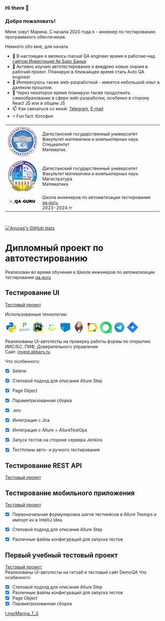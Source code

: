 ### Hi there 👋
### Добро пожаловать!
Меня зовут Марина. С начала 2020 года я - инженер по тестированию программного обеспечения.  

Немного обо мне, для начала

- 🔭 В настоящее я являюсь manual QA engineer время я работаю над [сайтом Инвестиций Ак Барс Банка](https://invest.akbars.ru/)
- 🌱 Активно изучаю автотестирование и внедряю новые знания в рабочий проект. Планирую в ближайщее время стать Auto QA engineer
- 🤔 Интересуюсь также web-разработкой - имеется небольшой опыт в далёком прошлом. 
- 🌱 Через некоторое время планирую также продолжить самообразование в сфере web-разработки, особенно в сторону React JS или в общем JS
- 📫 Как связаться со мной: [Telegram](https://t.me/Marina_T_S), [E-mail](marina01121992@mail.ru)
- ⚡ Fun fact: Котофил



<table width="100%" border='0'>
    <tr> 
        <td width="100px" valign="middle"><img src="./images/DGU.svg"></td>
        <td valign="middle">Дагестанский государственный университет<br />Факультет математики и компьютерных наук.<br />Специалитет<br />Математик.</td>
    </tr>
    <tr>
        <td width="100px" valign="middle"><img src="./images/dgu_fmikn.jpg"></td>
        <td valign="middle">Дагестанский государственный университет<br />Факультет математики и компьютерных наук.<br />Магистратура<br />Математика</td>
    </tr>
    <tr>
        <td width="100px" valign="middle"><img src="./images/qa-guru80.png"></td>
        <td valign="middle">Школа инженеров по автоматизации тестирования <a target="_blank" href="https://qa.guru">qa.guru</a>.<br />2023-2024 гг<br /></td>
    </tr>
</table>
<br />
  
  [![Anurag's GitHub stats](https://github-readme-stats.vercel.app/api?username=temirkhanovams)](https://github.com/temirkhanovams/github-readme-stats)

# Дипломный проект по автотестированию
Реализован во время обучения в Школе инженеров по автоматизации тестирования [qa.guru](https://qa.guru)  
## Тестирование UI
[Тестовый проект](https://github.com/temirkhanovams/qa_guru_project_homework_15">qa_guru_project_homework_15)  

Использованные технологии:  

![This is an image](/icons/python.png)
![This is an image](/icons/pytest.png)
![This is an image](/icons/pycharm.png)
![This is an image](/icons/selene.png)
![This is an image](/icons/selenoid.png)
![This is an image](/icons/jenkins.png)
![This is an image](/icons/allure_report.png)
![This is an image](/icons/allure_testops.png)
![This is an image](/icons/telegram.png)
![This is an image](/icons/jira.png)

Реализованы UI-автотесты на проверку работы формы по открытию ИИС/БС, ПИФ, Доверительного управления  
Сайт: <a target="_blank" href="https://invest.akbars.ru/">invest.akbars.ru</a>

Что особенного:

- [x] Selene 
- [x] Степовой подход для описания Allure Step
- [x] Page Object
- [x] Параметризованная сборка
- [x] .env
- [x] Интеграция с Jira
- [x] Интеграция с Allure + AllureTestOps
- [x] Запуск тестов на стороне сервера Jenkins
- [x] Тестпланы авто- и ручного тестирования


## Тестирование REST API
[Тестовый проект](https://github.com/temirkhanovams/qa_guru_project_homework_15">qa_guru_project_homework_15) 


## Тестирование мобильного приложения
[Тестовый проект](https://github.com/temirkhanovams/qa_guru_project_homework_15">qa_guru_project_homework_15) 

- [x] Первоначальная формулировка шагов тесткейсов в Allure Testops и импорт их в IntelliJ Idea
- [x] Степовой подход для описания Allure Step
- [x] Различные файлы конфигураций для запуска тестов


## Первый учебный тестовый проект
[Тестовый проект:](https://github.com/temirkhanovams/qa_guru_jenkins_homework_12">financisto-mobile-tests)  
Реализованы UI-автотесты на гитхаб и тестовый сайт DemoQA
Что особенного:

- [x] Степовой подход для описания Allure Step
- [x] Различные файлы конфигураций для запуска тестов
- [x] Page Object
- [x] Параметризованная сборка

[t.me/Marina_T_S](https://t.me/Marina_T_S">t.me/Marina_T_S)
